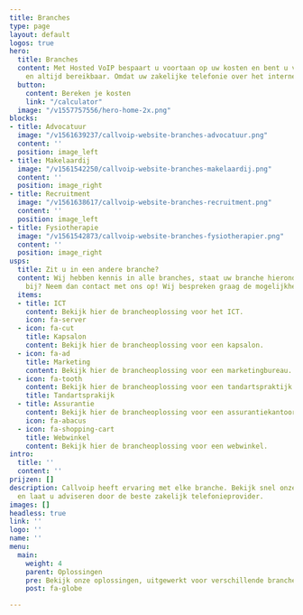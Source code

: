 ```yaml
---
title: Branches
type: page
layout: default
logos: true
hero:
  title: Branches
  content: Met Hosted VoIP bespaart u voortaan op uw kosten en bent u voortaan overal
    en altijd bereikbaar. Omdat uw zakelijke telefonie over het internet gaat.
  button:
    content: Bereken je kosten
    link: "/calculator"
  image: "/v1557757556/hero-home-2x.png"
blocks:
- title: Advocatuur
  image: "/v1561639237/callvoip-website-branches-advocatuur.png"
  content: ''
  position: image_left
- title: Makelaardij
  image: "/v1561542250/callvoip-website-branches-makelaardij.png"
  content: ''
  position: image_right
- title: Recruitment
  image: "/v1561638617/callvoip-website-branches-recruitment.png"
  content: ''
  position: image_left
- title: Fysiotherapie
  image: "/v1561542873/callvoip-website-branches-fysiotherapier.png"
  content: ''
  position: image_right
usps:
  title: Zit u in een andere branche?
  content: Wij hebben kennis in alle branches, staat uw branche hieronder er niet
    bij? Neem dan contact met ons op! Wij bespreken graag de mogelijkheden met u.
  items:
  - title: ICT
    content: Bekijk hier de brancheoplossing voor het ICT.
    icon: fa-server
  - icon: fa-cut
    title: Kapsalon
    content: Bekijk hier de brancheoplossing voor een kapsalon.
  - icon: fa-ad
    title: Marketing
    content: Bekijk hier de brancheoplossing voor een marketingbureau.
  - icon: fa-tooth
    content: Bekijk hier de brancheoplossing voor een tandartspraktijk.
    title: Tandartsprakijk
  - title: Assurantie
    content: Bekijk hier de brancheoplossing voor een assurantiekantoor.
    icon: fa-abacus
  - icon: fa-shopping-cart
    title: Webwinkel
    content: Bekijk hier de brancheoplossing voor een webwinkel.
intro:
  title: ''
  content: ''
prijzen: []
description: Callvoip heeft ervaring met elke branche. Bekijk snel onze brancheoplossingen
  en laat u adviseren door de beste zakelijk telefonieprovider.
images: []
headless: true
link: ''
logo: ''
name: ''
menu:
  main:
    weight: 4
    parent: Oplossingen
    pre: Bekijk onze oplossingen, uitgewerkt voor verschillende branche
    post: fa-globe

---
```

